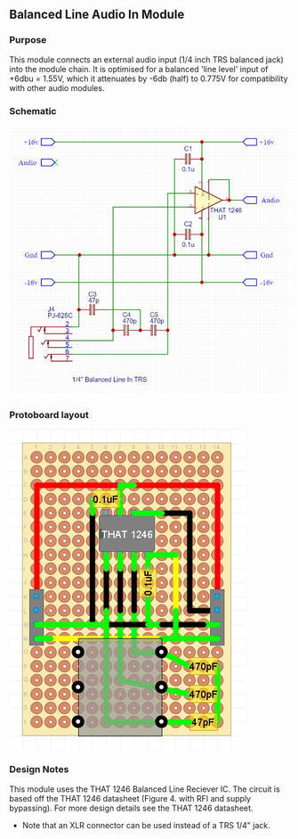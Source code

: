 ## Balanced Line Audio In Module

### Purpose
This module connects an external audio input (1/4 inch TRS balanced jack) into the module chain. It is optimised for a balanced 'line level' input of +6dbu = 1.55V, which it attenuates by -6db (half) to 0.775V for compatibility with other audio modules.

### Schematic
![alt text](schematic.jpg)

### Protoboard layout
![alt text](protoboard.jpg)

### Design Notes
This module uses the THAT 1246 Balanced Line Reciever IC. The circuit is based off the THAT 1246 datasheet (Figure 4. with RFI and supply bypassing).
For more design details see the THAT 1246 datasheet.

- Note that an XLR connector can be used instead of a TRS 1/4" jack. 
